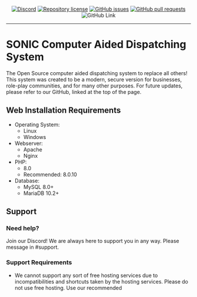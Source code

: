 <p align="center">
<a rel="noopener" href="https://discord.gg/hg5GJ4WYth"><img alt="Discord" src="https://img.shields.io/discord/1215848644943675402?color=1b09a3&logo=discord&logoColor=white&style=plastic"></a>
<a rel="noopener" href="https://github.com/tythetiggers/SONIC-Computer-Aided-Dispatching-System/blob/main/LICENSE"><img alt="Repository license" src="https://img.shields.io/github/license/tythetiggers/SONIC-Computer-Aided-Dispatching-System?color=1b09a3&style=plastic"></a>
<a rel="noopener" href="https://github.com/tythetiggers/SONIC-Computer-Aided-Dispatching-System/issues"><img alt="GitHub issues" src="https://img.shields.io/github/issues/tythetiggers/SONIC-Computer-Aided-Dispatching-System?style=plastic&color=1b09a3"></a>
<a rel="noopener" href="https://github.com/tythetiggers/SONIC-Computer-Aided-Dispatching-System/pulls"><img alt="GitHub pull requests" src="https://img.shields.io/github/issues-pr/tythetiggers/SONIC-Computer-Aided-Dispatching-System?style=plastic&color=1b09a3"></a>
<a rel="noopener" href="https://github.com/tythetiggers/SONIC-Computer-Aided-Dispatching-System"></a><img alt="GitHub Link" src="https://img.shields.io/badge/Visit%20Our%20GitHub-1b09a3?style=plastic">
</p>

-------------------

# SONIC Computer Aided Dispatching System
The Open Source computer aided dispatching system to replace all others! 
This system was created to be a modern, secure version for businesses, role-play communities, 
and for many other purposes. For future updates, please refer to our GitHub, linked at the top of the page.

## Web Installation Requirements
* Operating System: 
	* Linux
	* Windows
* Webserver:
	* Apache
	* Nginx
* PHP: 
  * 8.0
  * Recommended: 8.0.10
* Database:
	* MySQL 8.0+
	* MariaDB 10.2+

## Support

### Need help?
Join our Discord! We are always here to support you in any way. Please message in #support.

### Support Requirements

* We cannot support any sort of free hosting services due to incompatibilities and shortcuts taken by the hosting services. Please do not use free hosting. Use our recommended 
